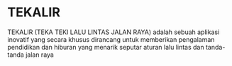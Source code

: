 # TEKALIR
TEKALIR (TEKA TEKI LALU LINTAS JALAN RAYA) adalah sebuah aplikasi inovatif yang secara khusus dirancang untuk memberikan pengalaman pendidikan dan hiburan yang menarik seputar aturan lalu lintas dan tanda-tanda jalan raya
